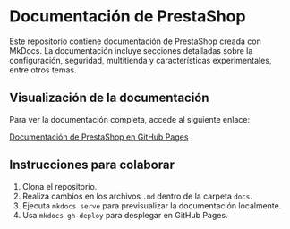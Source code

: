 # Documentación de PrestaShop

Este repositorio contiene documentación de PrestaShop creada con MkDocs. La documentación incluye secciones detalladas sobre la configuración, seguridad, multitienda y características experimentales, entre otros temas.

## Visualización de la documentación

Para ver la documentación completa, accede al siguiente enlace:

[Documentación de PrestaShop en GitHub Pages](https://wizardrunner.github.io/prestashop)

## Instrucciones para colaborar

1. Clona el repositorio.
2. Realiza cambios en los archivos `.md` dentro de la carpeta `docs`.
3. Ejecuta `mkdocs serve` para previsualizar la documentación localmente.
4. Usa `mkdocs gh-deploy` para desplegar en GitHub Pages.
